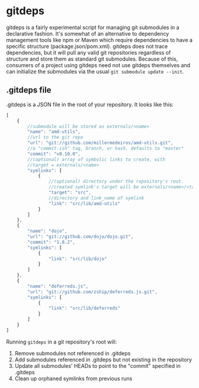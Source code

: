 gitdeps
=======

gitdeps is a fairly experimental script for managing git submodules in a
declarative fashion. It's somewhat of an alternative to dependency management
tools like npm or Maven which require dependencies to have a specific structure
(package.json/pom.xml). gitdeps does not trace dependencies, but it will pull
any valid git repositories regardless of structure and store them as standard
git submodules. Because of this, consumers of a project using gitdeps need not
use gitdeps themselves and can initialize the submodules via the usual `git
submodule update --init`.


.gitdeps file
-------------

.gitdeps is a JSON file in the root of your repository. It looks like this:

```js
[
	{
		//submodule will be stored as externals/<name>
		"name": "amd-utils",
		//url to the git repo
		"url": "git://github.com/millermedeiros/amd-utils.git",
		//a "commit-ish" tag, branch, or hash. defaults to "master"
		"commit": "v0.10.0",
		//(optional) array of symbolic links to create, with
		//target = externals/<name>
		"symlinks": [
			{
				//(optional) directory under the repository's root.
				//created symlink's target will be externals/<name>/<target>
				"target": "src",
				//directory and link_name of symlink
				"link": "src/lib/amd-utils"
			}
		]
	},
	{
		"name": "dojo",
		"url": "git://github.com/dojo/dojo.git",
		"commit": "1.8.2",
		"symlinks": [
			{
				"link": "src/lib/dojo"
			}
		]
	},
	{
		"name": "deferreds.js",
		"url": "git://github.com/zship/deferreds.js.git",
		"symlinks": [
			{
				"link": "src/lib/deferreds"
			}
		]
	}
]
```

Running `gitdeps` in a git repository's root will:
1. Remove submodules not referenced in .gitdeps
2. Add submodules referenced in .gitdeps but not existing in the repository
3. Update all submodules' HEADs to point to the "commit" specified in .gitdeps
4. Clean up orphaned symlinks from previous runs
